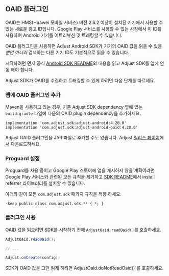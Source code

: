 ## OAID 플러그인

OAID는 HMS(Huawei 모바일 서비스) 버전 2.6.2 이상이 설치된 기기에서 사용할 수 있는 새로운 광고 ID입니다. Google Play 서비스를 사용할 수 없는 시장에서 이 ID를 사용하여 Android 기기를 어트리뷰션 및 트래킹할 수 있습니다. 

OAID 플러그인을 사용하면 Adjust Android SDK가 기기의 OAID 값을 읽을 수 있을 *뿐만 아니라* 검색하는 다른 기기 ID도 기본적으로 읽을 수 있습니다. 

시작하려면 먼저 공식 [Android SDK README][readme]의 내용을 읽고 Adjust SDK를 앱에 연동 해야 합니다.

Adjust SDK가 OAID를 수집하고 트래킹할 수 있게 하려면 다음 단계를 따르세요.

### 앱에 OAID 플러그인 추가

Maven을 사용하고 있는 경우, 기존 Adjust SDK dependency 옆에 있는 `build.gradle` 파일에 다음의 OAID plugin dependency을 추가하세요.

```
implementation 'com.adjust.sdk:adjust-android:4.20.0'
implementation 'com.adjust.sdk:adjust-android-oaid:4.20.0'
```

Adjust OAID 플러그인을 JAR 파일로 추가할 수도 있습니다. Adjust [릴리스 페이지][releases]에서 다운로드하세요.

### Proguard 설정

Proguard를 사용 중이고 Google Play 스토어에 앱을 게시하지 않을 계획이라면 Google Play 서비스와 관련된 모든 규칙을 제거하고 [SDK README][readme proguard]에서 install referrer 라이브러리를 설치할 수 있습니다.

아래와 같이 모든 `com.adjust.sdk` 패키지 규칙을 적용 하세요.

```
-keep public class com.adjust.sdk.** { *; }
```

### 플러그인 사용

OAID 값을 읽으려면 SDK를 시작하기 전에 `AdjustOaid.readOaid()`를 호출하세요.

```java
AdjustOaid.readOaid();

// ...

Adjust.onCreate(config);
```

SDK가 OAID 값을 그만 읽게 하려면 AdjustOaid.doNotReadOaid()`를 호출하세요.


[readme]:    ../../korean/README.md
[releases]:  https://github.com/adjust/android_sdk/releases
[readme proguard]: ../../korean/README.md#qs-proguard
